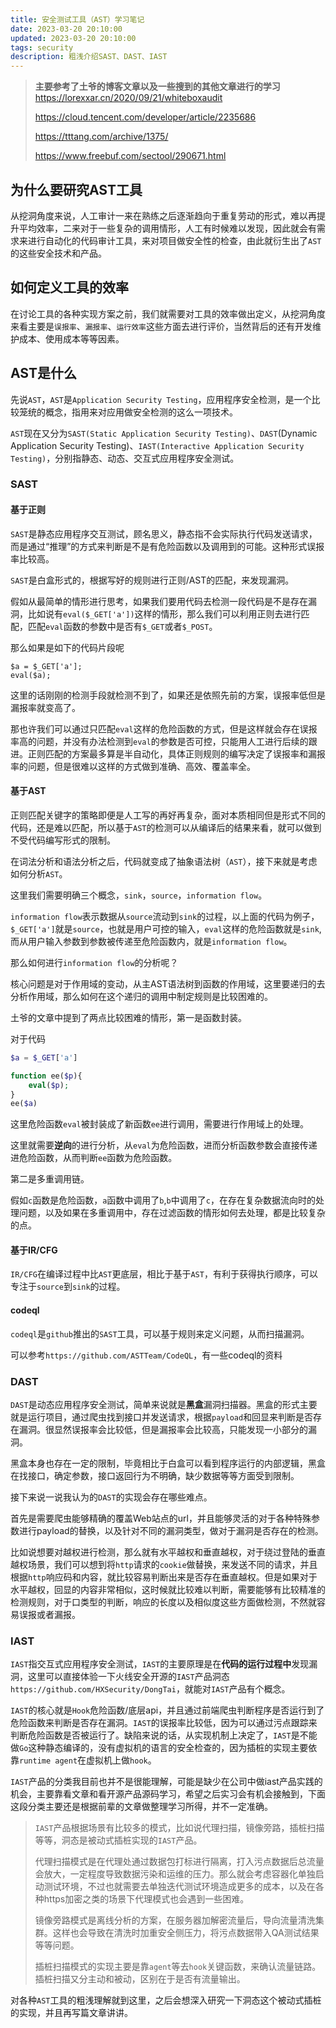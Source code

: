 ```yaml
---
title: 安全测试工具（AST）学习笔记
date: 2023-03-20 20:10:00
updated: 2023-03-20 20:10:00
tags: security
description: 粗浅介绍SAST、DAST、IAST
---
```


> **主要参考了土爷的博客文章以及一些搜到的其他文章进行的学习**
> https://lorexxar.cn/2020/09/21/whiteboxaudit
>
> https://cloud.tencent.com/developer/article/2235686
>
> https://tttang.com/archive/1375/
>
> https://www.freebuf.com/sectool/290671.html

## 为什么要研究AST工具

从挖洞角度来说，人工审计一来在熟练之后逐渐趋向于重复劳动的形式，难以再提升平均效率，二来对于一些复杂的调用情形，人工有时候难以发现，因此就会有需求来进行自动化的代码审计工具，来对项目做安全性的检查，由此就衍生出了`AST`的这些安全技术和产品。

## 如何定义工具的效率

在讨论工具的各种实现方案之前，我们就需要对工具的效率做出定义，从挖洞角度来看主要是`误报率`、`漏报率`、`运行效率`这些方面去进行评价，当然背后的还有开发维护成本、使用成本等等因素。

## AST是什么

先说`AST`，`AST`是` Application Security Testing `，应用程序安全检测，是一个比较笼统的概念，指用来对应用做安全检测的这么一项技术。

`AST`现在又分为`SAST(Static Application Security Testing)`、`DAST`(Dynamic Application Security Testing)、`IAST(Interactive Application Security Testing)`，分别指静态、动态、交互式应用程序安全测试。

### SAST

#### 基于正则

`SAST`是静态应用程序交互测试，顾名思义，静态指不会实际执行代码发送请求，而是通过“推理”的方式来判断是不是有危险函数以及调用到的可能。这种形式误报率比较高。

`SAST`是白盒形式的，根据写好的规则进行正则/AST的匹配，来发现漏洞。

假如从最简单的情形进行思考，如果我们要用代码去检测一段代码是不是存在漏洞，比如说有`eval($_GET['a'])`这样的情形，那么我们可以利用正则去进行匹配，匹配`eval`函数的参数中是否有`$_GET`或者`$_POST`。

那么如果是如下的代码片段呢

```
$a = $_GET['a'];
eval($a);
```

这里的话刚刚的检测手段就检测不到了，如果还是依照先前的方案，误报率低但是漏报率就变高了。

那也许我们可以通过只匹配`eval`这样的危险函数的方式，但是这样就会存在误报率高的问题，并没有办法检测到`eval`的参数是否可控，只能用人工进行后续的跟进。正则匹配的方案最多算是半自动化，具体正则规则的编写决定了误报率和漏报率的问题，但是很难以这样的方式做到准确、高效、覆盖率全。

#### 基于AST

正则匹配关键字的策略即便是人工写的再好再复杂，面对本质相同但是形式不同的代码，还是难以匹配，所以基于`AST`的检测可以从编译后的结果来看，就可以做到不受代码编写形式的限制。

在词法分析和语法分析之后，代码就变成了抽象语法树（`AST`），接下来就是考虑如何分析`AST`。

这里我们需要明确三个概念，`sink`，`source`，`information flow`。

`information flow`表示数据从`source`流动到`sink`的过程，以上面的代码为例子，`$_GET['a']`就是`source`，也就是用户可控的输入，`eval`这样的危险函数就是`sink`,而从用户输入参数到参数被传递至危险函数内，就是`information flow`。

那么如何进行`information flow`的分析呢？

核心问题是对于作用域的变动，从主AST语法树到函数的作用域，这里要递归的去分析作用域，那么如何在这个递归的调用中制定规则是比较困难的。

土爷的文章中提到了两点比较困难的情形，第一是函数封装。

对于代码

```php
$a = $_GET['a']

function ee($p){
	eval($p);
}
ee($a)
```

这里危险函数`eval`被封装成了新函数`ee`进行调用，需要进行作用域上的处理。

这里就需要**逆向**的进行分析，从`eval`为危险函数，进而分析函数参数会直接传递进危险函数，从而判断`ee`函数为危险函数。

第二是多重调用链。

假如`c`函数是危险函数，`a`函数中调用了`b`,`b`中调用了`c`，在存在复杂数据流向时的处理问题，以及如果在多重调用中，存在过滤函数的情形如何去处理，都是比较复杂的点。

#### 基于IR/CFG

`IR/CFG`在编译过程中比`AST`更底层，相比于基于`AST`，有利于获得执行顺序，可以专注于`source`到`sink`的过程。

#### codeql

`codeql`是`github`推出的`SAST`工具，可以基于规则来定义问题，从而扫描漏洞。

可以参考`https://github.com/ASTTeam/CodeQL`，有一些codeql的资料

### DAST

`DAST`是动态应用程序安全测试，简单来说就是**黑盒**漏洞扫描器。黑盒的形式主要就是运行项目，通过爬虫找到接口并发送请求，根据`payload`和回显来判断是否存在漏洞。很显然误报率会比较低，但是漏报率会比较高，只能发现一小部分的漏洞。

黑盒本身也存在一定的限制，毕竟相比于白盒可以看到程序运行的内部逻辑，黑盒在找接口，确定参数，接口返回行为不明确，缺少数据等等方面受到限制。

接下来说一说我认为的`DAST`的实现会存在哪些难点。

首先是需要爬虫能够精确的覆盖Web站点的url，并且能够灵活的对于各种特殊参数进行payload的替换，以及针对不同的漏洞类型，做对于漏洞是否存在的检测。

比如说想要对越权进行检测，那么就有水平越权和垂直越权，对于绕过登陆的垂直越权场景，我们可以想到将`http`请求的`cookie`做替换，来发送不同的请求，并且根据`http`响应码和内容，就比较容易判断出来是否存在垂直越权。但是如果对于水平越权，回显的内容非常相似，这时候就比较难以判断，需要能够有比较精准的检测规则，对于口类型的判断，响应的长度以及相似度这些方面做检测，不然就容易误报或者漏报。

### IAST

`IAST`指交互式应用程序安全测试，`IAST`的主要原理是在**代码的运行过程中**发现漏洞，这里可以直接体验一下火线安全开源的`IAST`产品洞态`https://github.com/HXSecurity/DongTai`，就能对`IAST`产品有个概念。

`IAST`的核心就是`Hook`危险函数/底层api，并且通过前端爬虫判断程序是否运行到了危险函数来判断是否存在漏洞。`IAST`的误报率比较低，因为可以通过污点跟踪来判断危险函数是否被运行了。缺陷来说的话，从实现机制上决定了，`IAST`是不能做`Go`这种静态编译的，没有虚拟机的语言的安全检查的，因为插桩的实现主要依靠`runtime agent`在虚拟机上做`hook`。

`IAST`产品的分类我目前也并不是很能理解，可能是缺少在公司中做iast产品实践的机会，主要靠看文章和看开源产品源码学习，希望之后实习会有机会接触到，下面这段分类主要还是根据前辈的文章做整理学习所得，并不一定准确。

> `IAST`产品根据场景有比较多的模式，比如说代理扫描，镜像旁路，插桩扫描等等，洞态是被动式插桩实现的`IAST`产品。
>
> 代理扫描模式是在代理处通过数据包打标进行隔离，打入污点数据后总流量会放大，一定程度导致数据污染和运维的压力。那么就会考虑容器化单独启动测试环境，不过也就需要去单独迭代测试环境造成更多的成本，以及在各种https加密之类的场景下代理模式也会遇到一些困难。
>
> 镜像旁路模式是离线分析的方案，在服务器加解密流量后，导向流量清洗集群。这样也会导致在清洗时加重安全侧压力，将污点数据带入QA测试结果等等问题。
>
> 插桩扫描模式的实现主要是靠`agent`等去`hook`关键函数，来确认流量链路。插桩扫描又分主动和被动，区别在于是否有流量输出。

对各种`AST`工具的粗浅理解就到这里，之后会想深入研究一下洞态这个被动式插桩的实现，并且再写篇文章讲讲。
